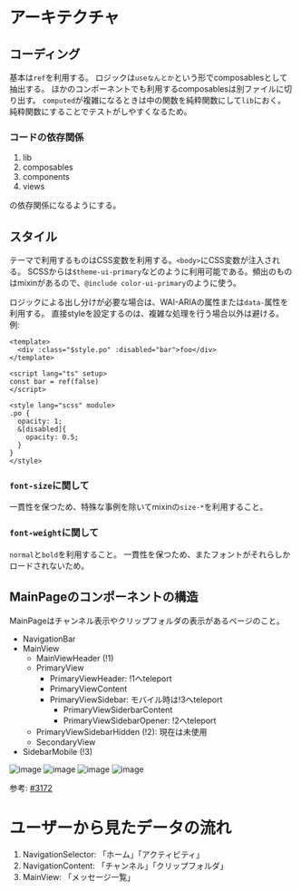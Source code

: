 # アーキテクチャ

## コーディング
基本は`ref`を利用する。
ロジックは`useなんとか`という形でcomposablesとして抽出する。
ほかのコンポーネントでも利用するcomposablesは別ファイルに切り出す。
`computed`が複雑になるときは中の関数を純粋関数にして`lib`におく。
純粋関数にすることでテストがしやすくなるため。

### コードの依存関係
1. lib
1. composables
1. components
1. views

の依存関係になるようにする。

## スタイル
テーマで利用するものはCSS変数を利用する。`<body>`にCSS変数が注入される。
SCSSからは`$theme-ui-primary`などのように利用可能である。頻出のものはmixinがあるので、`@include color-ui-primary`のように使う。

ロジックによる出し分けが必要な場合は、WAI-ARIAの属性または`data-`属性を利用する。
直接styleを設定するのは、複雑な処理を行う場合以外は避ける。
例:
```vue
<template>
  <div :class="$style.po" :disabled="bar">foo</div>
</template>

<script lang="ts" setup>
const bar = ref(false)
</script>

<style lang="scss" module>
.po {
  opacity: 1;
  &[disabled]{
    opacity: 0.5;
  }
}
</style>
```

### `font-size`に関して
一貫性を保つため、特殊な事例を除いてmixinの`size-*`を利用すること。

### `font-weight`に関して
`normal`と`bold`を利用すること。
一貫性を保つため、またフォントがそれらしかロードされないため。

## MainPageのコンポーネントの構造
MainPageはチャンネル表示やクリップフォルダの表示があるページのこと。

- NavigationBar
- MainView
  - MainViewHeader (!1)
  - PrimaryView
    - PrimaryViewHeader: !1へteleport
    - PrimaryViewContent
    - PrimaryViewSidebar: モバイル時は!3へteleport
      - PrimaryViewSiderbarContent
      - PrimaryViewSidebarOpener: !2へteleport
  - PrimaryViewSidebarHidden (!2): 現在は未使用
  - SecondaryView
- SidebarMobile (!3)

![image](https://user-images.githubusercontent.com/49056869/170906493-d200b0e5-baf3-4be5-aa89-be4db5ea2f2e.png)
![image](https://user-images.githubusercontent.com/49056869/170906508-00734867-b3d2-4fcd-b53a-0a142ece1452.png)
![image](https://user-images.githubusercontent.com/49056869/170906523-5c253f28-40ed-4d43-8212-e97de7111c0f.png) ![image](https://user-images.githubusercontent.com/49056869/170906535-2615d42c-86f8-4198-8353-3831b215b08c.png)

参考: [#3172](https://github.com/traPtitech/traQ_S-UI/pull/3172)

# ユーザーから見たデータの流れ
1. NavigationSelector: 「ホーム」「アクティビティ」
1. NavigationContent: 「チャンネル」「クリップフォルダ」
1. MainView: 「メッセージ一覧」
